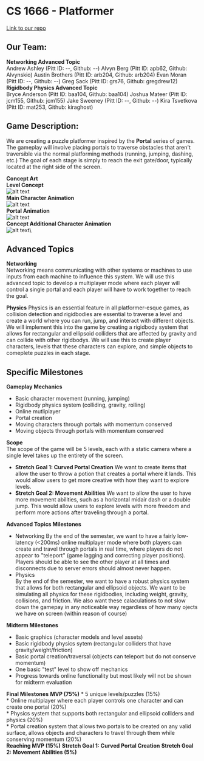 # CS 1666 - Platformer  

[Link to our repo](https://github.com/arb204/CS_1666_Platformer)

## Our Team:  
**Networking Advanced Topic**  
    Andrew Ashley (Pitt ID: --, Github: --)
    Alvyn Berg (Pitt ID: apb62, Github: Alvynskio)
    Austin Brothers (Pitt ID: arb204, Github: arb204)
    Evan Moran (Pitt ID: --, Github: --)
    Greg Sack (Pitt ID: grs76, Github: gregdrew12)
**Rigidbody Physics Advanced Topic**  
    Bryce Anderson (Pitt ID: baa104, Github: baa104)
    Joshua Mateer (Pitt ID: jcm155, Github: jcm155)
    Jake Sweeney (Pitt ID: --, Github: --)
    Kira Tsvetkova (Pitt ID: mat253, Github: kiraghost)

## Game Description:  
We are creating a puzzle platformer inspired by the __Portal__ series of games. The gameplay will involve placing portals to traverse obstacles that aren't traversible via the normal platforming methods (running, jumping, dashing, etc.) The goal of each stage is simply to reach the exit gate/door, typically located at the right side of the screen.

__Concept Art__  
__Level Concept__\
![alt text](https://github.com/andrew-ashley10/CS_1666_Platformer/blob/main/2021-09-10_13.37.14.png "Level 1")\
__Main Character Animation__\
![alt text](https://github.com/andrew-ashley10/CS_1666_Platformer/blob/main/gif-character-orange.gif "Character 1")\
__Portal Animation__\
![alt text](https://github.com/andrew-ashley10/CS_1666_Platformer/blob/main/gif-portal-blue.gif "Portal Animation")\
__Concept Additional Character Animation__\
![alt text](https://github.com/andrew-ashley10/CS_1666_Platformer/blob/main/walking.gif "Character 2")\


## Advanced Topics  
**Networking**  
Networking means communicating with other systems or machines to use inputs from each machine to influence this system. We will use this advanced topic to develop a multiplayer mode where each player will control a single portal and each player will have to work together to reach the goal.

**Physics**
Physics is an essential feature in all platformer-esque games, as collision detection and rigidbodies are essential to traverse a level and create a world where you can run, jump, and interact with different objects. We will implement this into the game by creating a rigidbody system that allows for rectangular and ellipsoid colliders that are affected by gravity and can collide with other rigidbodys. We will use this to create player characters, levels that these characters can explore, and simple objects to comeplete puzzles in each stage.

## Specific Milestones  
**Gameplay Mechanics**  
* Basic character movement (running, jumping)  
* Rigidbody physics system (colliding, gravity, rolling)  
* Online mutliplayer  
* Portal creation  
* Moving characters through portals with momentum conserved  
* Moving objects through portals with momentum conserved  

**Scope**  
The scope of the game will be 5 levels, each with a static camera where a single level takes up the entirety of the screen.
* __Stretch Goal 1: Curved Portal Creation__
    We want to create items that allow the user to throw a potion that creates a portal where it lands. This would allow users to get more creative with how they want to explore levels.
* __Stretch Goal 2: Movement Abilities__
    We want to allow the user to have more movement abilities, such as a horizontal midair dash or a double jump. This would allow users to explore levels with more freedom and perform more actions after traveling through a portal.

**Advanced Topics Milestones**
* Networking
    By the end of the semester, we want to have a fairly low-latency (<200ms) online multiplayer mode where both players can create and travel through portals in real time, where players do not appear to "teleport" (game lagging and correcting player positions). Players should be able to see the other player at all times and disconnects due to server errors should almost never happen.
* Physics  
    By the end of the semester, we want to have a robust physics system that allows for both rectangular and ellipsoid objects. We want to be simulating all physics for these rigidbodies, including weight, gravity, collisions, and friction. We also want these calaculations to not slow down the gamepay in any noticeable way regardless of how many ojects we have on screen (within reason of course)

**Midterm Milestones**
* Basic graphics (character models and level assets)  
* Basic rigidbody physics sytem (rectangular colliders that have gravity/weight/friction)  
* Basic portal creation/traversal (objects can teleport but do not conserve momentum)  
* One basic "test" level to show off mechanics  
* Progress towards online functionality but most likely will not be shown for midterm evaluation  

**Final Milestones**
__MVP (75%)__
    * 5 unique levels/puzzles (15%)  
    * Online multiplayer where each player controls one character and can create one portal (20%)  
    * Physics system that supports both rectangular and ellipsoid colliders and physics (20%)  
    * Portal creation system that allows two portals to be created on any valid surface, allows objects and characters to travel through them while conserving momentum (20%)  
__Reaching MVP (15%)__
__Stretch Goal 1: Curved Portal Creation__
__Stretch Goal 2: Movement Abilities (5%)__
